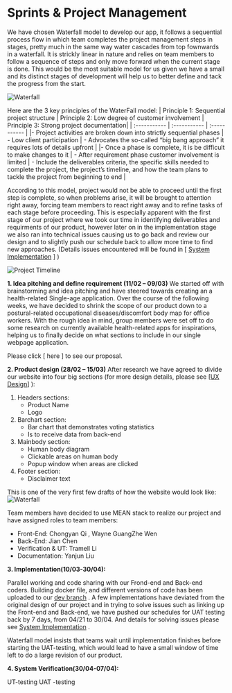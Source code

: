 # Sprints & Project Management


We have chosen Waterfall model to develop our app, it follows a sequential process flow in which team completes the project management steps in stages, pretty much in the same way water cascades from top fownwards in a waterfall. It is strickly linear in nature and relies on team members to follow a sequence of steps and only move forward when the current stage is done. This would be the most suitable model for us given we have a small and its distinct stages of development will help us to better define and tack the progress from the start.

![Waterfall](https://i.imgur.com/hGtCfyQ.png=centerme)

Here are the 3 key principles of the WaterFall model:
| Principle 1: Sequential project structure    | Principle 2: Low degree of customer involvement | Principle 3: Strong project documentation|
| :-----------                                 | :-----------                                     | :-----------                              |
|- Project activities are broken down into strictly sequential phases      | - Low client participation      | - Advocates the so-called “big bang approach” it requires lots of details upfront |
|- Once a phase is complete, it is be difficult to make changes to it  | - After requirement phase customer involvement is limited        |   -  Include the deliverables criteria, the specific skills needed to complete the project, the project’s timeline, and how the team plans to tackle the project from beginning to end |



According to this model, project would not be able to proceed until the first step is complete, so when problems arise, it will be brought to attention right away, forcing team members to react right away and to refine tasks of each stage before proceeding. This is especially apparent with the first stage of our project where we took our time in identifying deliverables and requirments of our product, however later on in the implementation stage we also ran into technical issues causing us to go back and review our design and to slightly push our schedule back to allow more time to find new approaches.  (Details issues encountered will be found in [ [System Implementation] ] )



![Project Timeline](https://i.imgur.com/jTQ9ymh.png=centerme)

**1. Idea pitching and define requirement (11/02 – 09/03)**
We started off with brainstorming and idea pitching and have steered towards creating an a health-related Single-age application. Over the course of the following weeks, we have decided to shrink the scope of our product down to a postural-related occupational diseases/discomfort body map for office workers. With the rough idea in mind, group members were set off to do some research on currently available health-related apps for inspirations, helping us to finally decide on what sections to include in our single webpage application. 

Please click [ here ] to see our proposal.

**2. Product design (28/02 – 15/03)**
After research we have agreed to divide our website into four big sections (for more design details, please see [[UX Design]] ): 
1) Headers sections:
	- Product Name
	- Logo
2) Barchart section:
	- Bar chart that demonstrates voting statistics
	- Is to receive data from back-end
3) Mainbody section:
	- Human body diagram
	- Clickable areas on human body
	- Popup window when areas are clicked
4) Footer section:
	- Disclaimer text

This is one of the very first few drafts of how the website would look like:
![Waterfall](https://i.imgur.com/QBdys5i.png=centerme)



	
Team members have decided to use MEAN stack to realize our project and have assigned roles to team members:

- Front-End: Chongyan Qi , Wayne GuangZhe Wen
- Back-End: Jian Chen
- Verification & UT: Tramell Li
- Documentation: Yanjun Liu

**3. Implementation(10/03-30/04):**

Parallel working and code sharing with our Frond-end and Back-end coders.
Building docker file, and different versions of code has been uploaded to our [dev branch] .
A few implementations have deviated from the original design of our project and in trying to solve issues such as linking up the Front-end and Back-end, we have pushed our schedules for UAT testing back by 7 days, from 04/21 to 30/04. And details for solving issues please see [System Implementation] .

Waterfall model insists that teams wait until implementation finishes before starting the UAT-testing, which would lead to have a small window of time left to do a large revision of our product.


**4. System Verification(30/04-07/04):**

UT-testing
UAT -testing






[System Implementation]:https://github.com/TramellLi/Software-Engineering-Group-21/blob/main/Documentation/2_systemImplementation.md
[dev branch]: https://github.com/TramellLi/Software-Engineering-Group-21/tree/dev 
[UX Design]: https://github.com/TramellLi/Software-Engineering-Group-21/blob/main/Documentation/3_uxDesign.md
